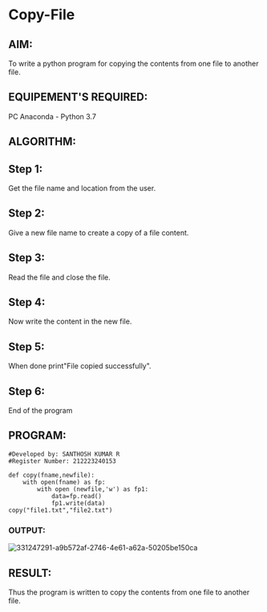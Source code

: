 # Copy-File
## AIM:
To write a python program for copying the contents from one file to another file.
## EQUIPEMENT'S REQUIRED: 
PC
Anaconda - Python 3.7
## ALGORITHM: 
## Step 1:
Get the file name and location from the user.

## Step 2:
Give a new file name to create a copy of a file content.

## Step 3:
Read the file and close the file.

## Step 4:
Now write the content in the new file.

## Step 5:
When done print"File copied successfully".

## Step 6:
End of the program

## PROGRAM:

```
#Developed by: SANTHOSH KUMAR R
#Register Number: 212223240153

def copy(fname,newfile):
    with open(fname) as fp:
        with open (newfile,'w') as fp1:
            data=fp.read()
            fp1.write(data)
copy("file1.txt","file2.txt")
```

### OUTPUT:

![331247291-a9b572af-2746-4e61-a62a-50205be150ca](https://github.com/Gokul1410/Copy-File/assets/153058321/cb421a95-6219-413e-8186-c072a9beeeda)


## RESULT:
Thus the program is written to copy the contents from one file to another file.
